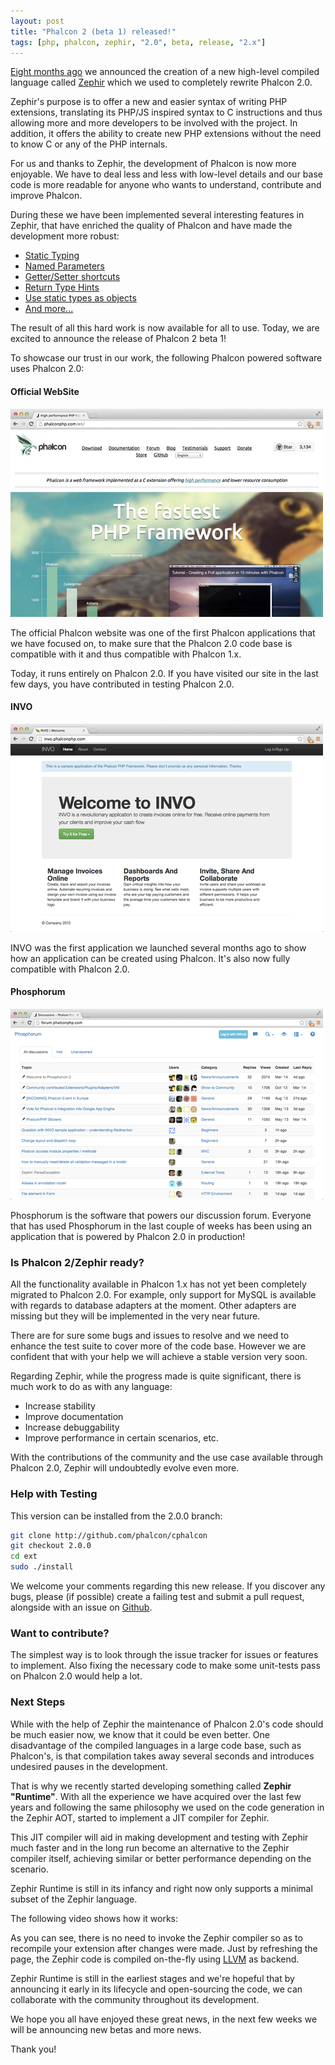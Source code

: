 ```yaml
---
layout: post
title: "Phalcon 2 (beta 1) released!"
tags: [php, phalcon, zephir, "2.0", beta, release, "2.x"]
---
```

[Eight months ago](https://blog.phalcon.io/post/phalcon-2-0-the-future) we announced the creation of a new high-level compiled language called [Zephir](https://zephir-lang.com) which we used to completely rewrite Phalcon 2.0.

Zephir's purpose is to offer a new and easier syntax of writing PHP extensions, translating its PHP/JS inspired syntax to C instructions and thus allowing more and more developers to be involved with the project. In addition, it offers the ability to create new PHP extensions without the need to know C or any of the PHP internals.

For us and thanks to Zephir, the development of Phalcon is now more enjoyable. We have to deal less and less with low-level details and our base code is more readable for anyone who wants to understand, contribute and improve Phalcon.

<!--more-->
During these we have been implemented several interesting features in Zephir, that have enriched the quality of Phalcon and have made the development more robust:

- [Static Typing](https://docs.zephir-lang.com/latest/en/types#static-types)
- [Named Parameters](https://blog.zephir-lang.com/post/whats-new-in-zephir-v)
- [Getter/Setter shortcuts](https://docs.zephir-lang.com/latest/en/oop#getter-setter-shortcuts)
- [Return Type Hints](https://docs.zephir-lang.com/latest/en/oop#return-type-hints)
- [Use static types as objects](https://docs.zephir-lang.com/latest/en/builtin-methods)
- [And more...](https://docs.zephir-lang.com/)

The result of all this hard work is now available for all to use. Today, we are excited to announce the release of Phalcon 2 beta 1!

To showcase our trust in our work, the following Phalcon powered software uses Phalcon 2.0:

#### Official WebSite

![image](/assets/files/2014-04-14-website.jpg)

The official Phalcon website was one of the first Phalcon applications that we have focused on, to make sure that the Phalcon 2.0 code base is compatible with it and thus compatible with Phalcon 1.x.

Today, it runs entirely on Phalcon 2.0. If you have visited our site in the last few days, you have contributed in testing Phalcon 2.0.

#### INVO

![image](/assets/files/2014-04-14-invo.jpg)

INVO was the first application we launched several months ago to show how an application can be created using Phalcon. It's also now fully compatible with Phalcon 2.0.

#### Phosphorum

![image](/assets/files/2014-04-14-phosphorum.jpg)

Phosphorum is the software that powers our discussion forum. Everyone that has used Phosphorum in the last couple of weeks has been using an application that is powered by Phalcon 2.0 in production!

### Is Phalcon 2/Zephir ready?

All the functionality available in Phalcon 1.x has not yet been completely migrated to Phalcon 2.0. For example, only support for MySQL is available with regards to database adapters at the moment. Other adapters are missing but they will be implemented in the very near future.

There are for sure some bugs and issues to resolve and we need to enhance the test suite to cover more of the code base. However we are confident that with your help we will achieve a stable version very soon.

Regarding Zephir, while the progress made is quite significant, there is much work to do as with any language:

- Increase stability
- Improve documentation
- Increase debuggability
- Improve performance in certain scenarios, etc.

With the contributions of the community and the use case available through Phalcon 2.0, Zephir will undoubtedly evolve even more.

### Help with Testing

This version can be installed from the 2.0.0 branch:

```sh
git clone http://github.com/phalcon/cphalcon
git checkout 2.0.0
cd ext
sudo ./install
```

We welcome your comments regarding this new release. If you discover any bugs, please (if possible) create a failing test and submit a pull request, alongside with an issue on [Github](http://github.com/phalcon/cphalcon).

### Want to contribute?

The simplest way is to look through the issue tracker for issues or features to implement. Also fixing the necessary code to make some unit-tests pass on Phalcon 2.0 would help a lot.

### Next Steps

While with the help of Zephir the maintenance of Phalcon 2.0's code should be much easier now, we know that it could be even better. One disadvantage of the compiled languages in a large code base, such as Phalcon's, is that compilation takes away several seconds and introduces undesired pauses in the development.

That is why we recently started developing something called **Zephir "Runtime"**. With all the experience we have acquired over the last few years and following the same philosophy we used on the code generation in the Zephir AOT, started to implement a JIT compiler for Zephir.

This JIT compiler will aid in making development and testing with Zephir much faster and in the long run become an alternative to the Zephir compiler itself, achieving similar or better performance depending on the scenario.

Zephir Runtime is still in its infancy and right now only supports a minimal subset of the Zephir language.

The following video shows how it works:

As you can see, there is no need to invoke the Zephir compiler so as to recompile your extension after changes were made. Just by refreshing the page, the Zephir code is compiled on-the-fly using [LLVM](http://llvm.org/) as backend.

Zephir Runtime is still in the earliest stages and we're hopeful that by announcing it early in its lifecycle and open-sourcing the code, we can collaborate with the community throughout its development.

We hope you all have enjoyed these great news, in the next few weeks we will be announcing new betas and more news.

Thank you!

